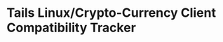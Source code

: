 Tails Linux/Crypto-Currency Client Compatibility Tracker
========================================================

